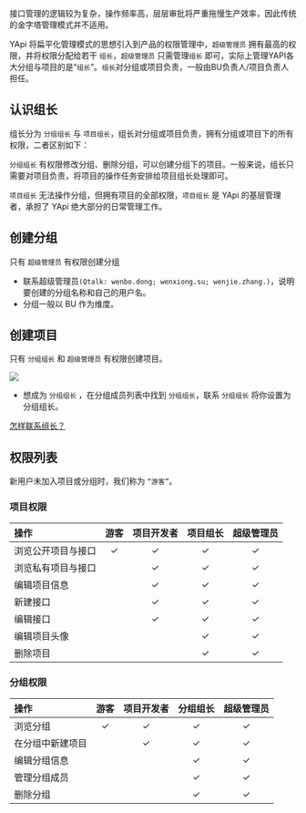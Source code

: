 接口管理的逻辑较为复杂，操作频率高，层层审批将严重拖慢生产效率，因此传统的金字塔管理模式并不适用。

YApi 将扁平化管理模式的思想引入到产品的权限管理中，`超级管理员` 拥有最高的权限，并将权限分配给若干 `组长`，`超级管理员` 只需管理`组长` 即可，实际上管理YAPI各大分组与项目的是“`组长`”。`组长`对分组或项目负责，一般由BU负责人/项目负责人担任。

## 认识组长

组长分为 `分组组长` 与 `项目组长`，组长对分组或项目负责，拥有分组或项目下的所有权限，二者区别如下：

`分组组长` 有权限修改分组、删除分组，可以创建分组下的项目。一般来说，组长只需要对项目负责，将项目的操作任务安排给项目组长处理即可。

`项目组长` 无法操作分组，但拥有项目的全部权限，`项目组长` 是 YApi 的基层管理者，承担了 YApi 绝大部分的日常管理工作。

## 创建分组
只有 `超级管理员` 有权限创建分组

- 联系超级管理员`(Qtalk: wenbo.dong; wenxiong.su; wenjie.zhang.)`，说明要创建的分组名称和自己的用户名。
- 分组一般以 BU 作为维度。

## 创建项目
只有 `分组组长` 和 `超级管理员` 有权限创建项目。

<img src="./images/usage/manage_ask_group.png" />

- 想成为 `分组组长` ，在分组成员列表中找到 `分组组长`，联系 `分组组长` 将你设置为分组组长。

[怎样联系组长？](./index-常见问题.html#Q__怎样联系组长？)

## 权限列表

新用户未加入项目或分组时，我们称为 `“游客”`。

### 项目权限


| 操作 | 游客 | 项目开发者 | 项目组长 | 超级管理员 |
| :-------------- | :------------: | :------------: | :------------: | :------------: |
| 浏览公开项目与接口 | ✓ | ✓ | ✓ | ✓ |
| 浏览私有项目与接口 |   | ✓ | ✓ | ✓ |
| 编辑项目信息 |   | ✓ | ✓ | ✓ |
| 新建接口    |   | ✓ | ✓ | ✓ |
| 编辑接口    |   | ✓ | ✓ | ✓ |
| 编辑项目头像 |   |   | ✓ | ✓ |
| 删除项目    |   |   | ✓ | ✓ |


### 分组权限

| 操作 | 游客 | 项目开发者 | 分组组长 | 超级管理员 |
| :-------------- | :------------: | :------------: | :------------: | :------------: |
| 浏览分组        | ✓ | ✓ | ✓ | ✓ |
| 在分组中新建项目 |   | ✓ | ✓ | ✓ |
| 编辑分组信息     |   |   | ✓ | ✓ |
| 管理分组成员     |   |   | ✓ | ✓ |
| 删除分组        |   |   | ✓ | ✓ |
